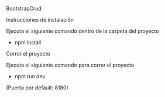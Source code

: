 BootstrapCrud

Instrucciones de instalación

Ejecuta el siguiente comando dentro de la carpeta del proyecto
- npm install

Correr el proyecto

Ejecuta el siguiente comando para correr el proyecto

- npm run dev

(Puerto por default: 8180)
